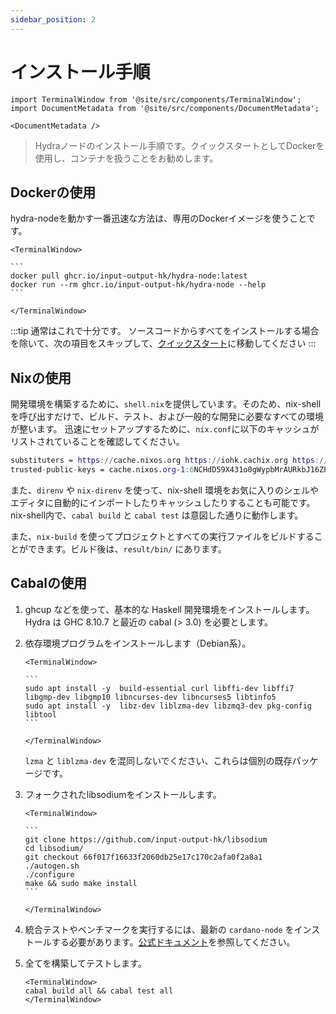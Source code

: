 ```yaml
---
sidebar_position: 2
---
```


# インストール手順

```mdx-code-block
import TerminalWindow from '@site/src/components/TerminalWindow';
import DocumentMetadata from '@site/src/components/DocumentMetadata';
```

```mdx-code-block
<DocumentMetadata />
```

> Hydraノードのインストール手順です。クイックスタートとしてDockerを使用し、コンテナを扱うことをお勧めします。

## Dockerの使用
hydra-nodeを動かす一番迅速な方法は、専用のDockerイメージを使うことです。

````mdx-code-block
<TerminalWindow>

```
docker pull ghcr.io/input-output-hk/hydra-node:latest
docker run --rm ghcr.io/input-output-hk/hydra-node --help
```

</TerminalWindow>
````

:::tip
通常はこれで十分です。 ソースコードからすべてをインストールする場合を除いて、次の項目をスキップして、[クイックスタート](/docs/getting-started/quickstart)に移動してください
:::

## Nixの使用

開発環境を構築するために、`shell.nix`を提供しています。そのため、nix-shellを呼び出すだけで、ビルド、テスト、および一般的な開発に必要なすべての環境が整います。
迅速にセットアップするために、`nix.conf`に以下のキャッシュがリストされていることを確認してください。

```nix title="nix.conf"
substituters = https://cache.nixos.org https://iohk.cachix.org https://hydra.iohk.io
trusted-public-keys = cache.nixos.org-1:6NCHdD59X431o0gWypbMrAURkbJ16ZPMQFGspcDShjY= iohk.cachix.org-1:DpRUyj7h7V830dp/i6Nti+NEO2/nhblbov/8MW7Rqoo= hydra.iohk.io:f/Ea+s+dFdN+3Y/G+FDgSq+a5NEWhJGzdjvKNGv0/EQ=
```

また、`direnv` や `nix-direnv` を使って、nix-shell 環境をお気に入りのシェルやエディタに自動的にインポートしたりキャッシュしたりすることも可能です。
nix-shell内で、`cabal build` と `cabal test` は意図した通りに動作します。

また、`nix-build` を使ってプロジェクトとすべての実行ファイルをビルドすることができます。ビルド後は、`result/bin/` にあります。

## Cabalの使用

1. ghcup などを使って、基本的な Haskell 開発環境をインストールします。Hydra は GHC 8.10.7 と最近の cabal (> 3.0) を必要とします。

1. 依存環境プログラムをインストールします（Debian系）。

    ````mdx-code-block
    <TerminalWindow>

    ```
    sudo apt install -y  build-essential curl libffi-dev libffi7 libgmp-dev libgmp10 libncurses-dev libncurses5 libtinfo5
    sudo apt install -y  libz-dev liblzma-dev libzmq3-dev pkg-config libtool
    ```

    </TerminalWindow>
    ````

    `lzma` と `liblzma-dev` を混同しないでください、これらは個別の既存パッケージです。

1. フォークされたlibsodiumをインストールします。

    ````mdx-code-block
    <TerminalWindow>

    ```
    git clone https://github.com/input-output-hk/libsodium
    cd libsodium/
    git checkout 66f017f16633f2060db25e17c170c2afa0f2a8a1
    ./autogen.sh
    ./configure
    make && sudo make install
    ```

    </TerminalWindow>
    ````

1. 統合テストやベンチマークを実行するには、最新の `cardano-node` をインストールする必要があります。[公式ドキュメント](https://developers.cardano.org/docs/get-started/installing-cardano-node)を参照してください。

1. 全てを構築してテストします。

    ```mdx-code-block
    <TerminalWindow>
    cabal build all && cabal test all
    </TerminalWindow>
    ```
